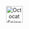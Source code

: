 <div align="center">
  <img src="https://github.githubassets.com/images/spinners/octocat-spinner-128.gif" alt="Octocat Spinner Icon" width="45" height="45">
</div>
